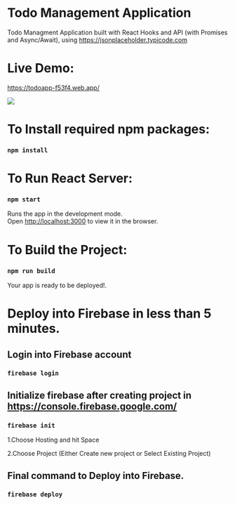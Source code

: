 # Todo Management Application
Todo Managment Application built with React Hooks and API (with Promises and Async/Await), using https://jsonplaceholder.typicode.com

# Live Demo:
https://todoapp-f53f4.web.app/

<img src="./src/output/demo.gif" />

# To Install required npm packages:
### `npm install`

# To Run React Server:
### `npm start`

Runs the app in the development mode.<br />
Open [http://localhost:3000](http://localhost:3000) to view it in the browser.

# To Build the Project:
### `npm run build`

Your app is ready to be deployed!.

# Deploy into Firebase in less than 5 minutes.

## Login into Firebase account
### `firebase login`


## Initialize firebase after creating project in https://console.firebase.google.com/
### `firebase init`
1.Choose Hosting and hit Space

2.Choose Project (Either Create new project or Select Existing Project)

## Final command to Deploy into Firebase.
### `firebase deploy`